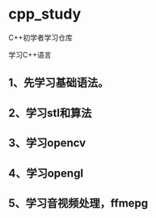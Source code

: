 # cpp_study
C++初学者学习仓库

学习C++语言
## 1、先学习基础语法。
## 2、学习stl和算法
## 3、学习opencv
## 4、学习opengl
## 5、学习音视频处理，ffmepg
